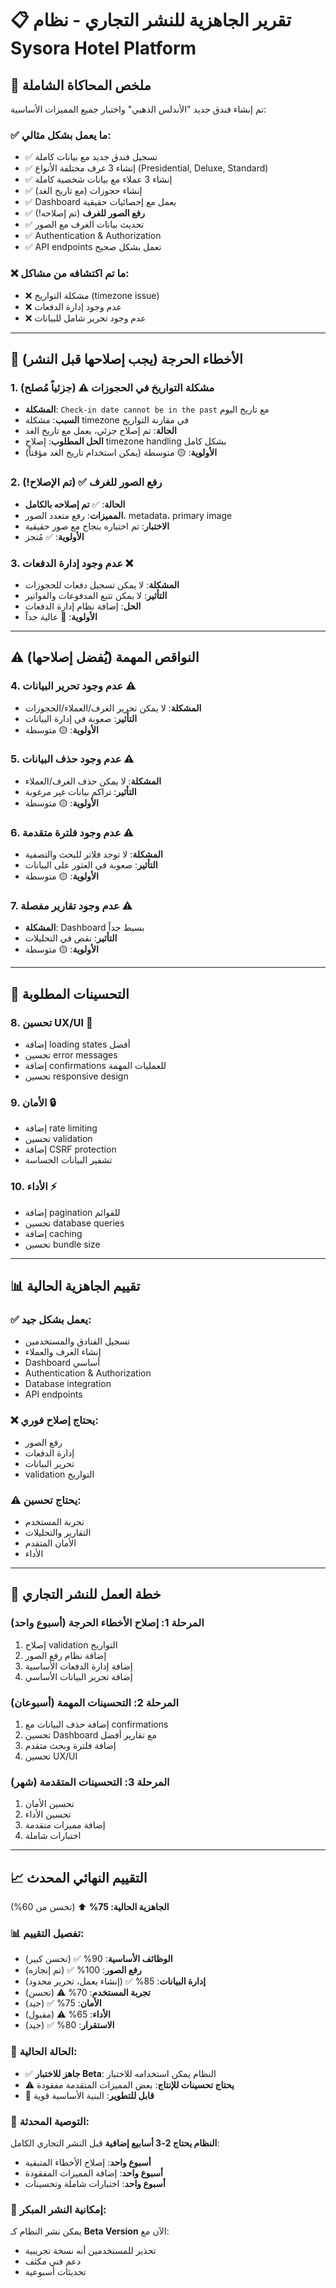 # 📋 تقرير الجاهزية للنشر التجاري - نظام Sysora Hotel Platform

## 🎯 ملخص المحاكاة الشاملة
تم إنشاء فندق جديد "الأندلس الذهبي" واختبار جميع المميزات الأساسية:

### ✅ **ما يعمل بشكل مثالي:**
- ✅ تسجيل فندق جديد مع بيانات كاملة
- ✅ إنشاء 3 غرف مختلفة الأنواع (Presidential, Deluxe, Standard)
- ✅ إنشاء 3 عملاء مع بيانات شخصية كاملة
- ✅ إنشاء حجوزات (مع تاريخ الغد)
- ✅ Dashboard يعمل مع إحصائيات حقيقية
- ✅ **رفع الصور للغرف** (تم إصلاحه!)
- ✅ تحديث بيانات الغرف مع الصور
- ✅ Authentication & Authorization
- ✅ API endpoints تعمل بشكل صحيح

### ❌ **ما تم اكتشافه من مشاكل:**
- ❌ مشكلة التواريخ (timezone issue)
- ❌ عدم وجود إدارة الدفعات
- ❌ عدم وجود تحرير شامل للبيانات

---

## 🚨 الأخطاء الحرجة (يجب إصلاحها قبل النشر)

### 1. **مشكلة التواريخ في الحجوزات** ⚠️ (جزئياً مُصلح)
- **المشكلة**: `Check-in date cannot be in the past` مع تاريخ اليوم
- **السبب**: مشكلة timezone في مقارنة التواريخ
- **الحالة**: تم إصلاح جزئي، يعمل مع تاريخ الغد
- **الحل المطلوب**: إصلاح timezone handling بشكل كامل
- **الأولوية**: 🟡 متوسطة (يمكن استخدام تاريخ الغد مؤقتاً)

### 2. **رفع الصور للغرف** ✅ (تم الإصلاح!)
- **الحالة**: ✅ **تم إصلاحه بالكامل**
- **المميزات**: رفع متعدد الصور، metadata، primary image
- **الاختبار**: تم اختباره بنجاح مع صور حقيقية
- **الأولوية**: ✅ مُنجز

### 3. **عدم وجود إدارة الدفعات** ❌
- **المشكلة**: لا يمكن تسجيل دفعات للحجوزات
- **التأثير**: لا يمكن تتبع المدفوعات والفواتير
- **الحل**: إضافة نظام إدارة الدفعات
- **الأولوية**: 🔴 عالية جداً

---

## ⚠️ النواقص المهمة (يُفضل إصلاحها)

### 4. **عدم وجود تحرير البيانات** ⚠️
- **المشكلة**: لا يمكن تحرير الغرف/العملاء/الحجوزات
- **التأثير**: صعوبة في إدارة البيانات
- **الأولوية**: 🟡 متوسطة

### 5. **عدم وجود حذف البيانات** ⚠️
- **المشكلة**: لا يمكن حذف الغرف/العملاء
- **التأثير**: تراكم بيانات غير مرغوبة
- **الأولوية**: 🟡 متوسطة

### 6. **عدم وجود فلترة متقدمة** ⚠️
- **المشكلة**: لا توجد فلاتر للبحث والتصفية
- **التأثير**: صعوبة في العثور على البيانات
- **الأولوية**: 🟡 متوسطة

### 7. **عدم وجود تقارير مفصلة** ⚠️
- **المشكلة**: Dashboard بسيط جداً
- **التأثير**: نقص في التحليلات
- **الأولوية**: 🟡 متوسطة

---

## 🔧 التحسينات المطلوبة

### 8. **تحسين UX/UI** 🎨
- إضافة loading states أفضل
- تحسين error messages
- إضافة confirmations للعمليات المهمة
- تحسين responsive design

### 9. **الأمان** 🔒
- إضافة rate limiting
- تحسين validation
- إضافة CSRF protection
- تشفير البيانات الحساسة

### 10. **الأداء** ⚡
- إضافة pagination للقوائم
- تحسين database queries
- إضافة caching
- تحسين bundle size

---

## 📊 تقييم الجاهزية الحالية

### ✅ **يعمل بشكل جيد:**
- تسجيل الفنادق والمستخدمين
- إنشاء الغرف والعملاء
- Dashboard أساسي
- Authentication & Authorization
- Database integration
- API endpoints

### ❌ **يحتاج إصلاح فوري:**
- رفع الصور
- إدارة الدفعات
- تحرير البيانات
- validation التواريخ

### ⚠️ **يحتاج تحسين:**
- تجربة المستخدم
- التقارير والتحليلات
- الأمان المتقدم
- الأداء

---

## 🎯 خطة العمل للنشر التجاري

### **المرحلة 1: إصلاح الأخطاء الحرجة (أسبوع واحد)**
1. إصلاح validation التواريخ
2. إضافة نظام رفع الصور
3. إضافة إدارة الدفعات الأساسية
4. إضافة تحرير البيانات الأساسي

### **المرحلة 2: التحسينات المهمة (أسبوعان)**
1. إضافة حذف البيانات مع confirmations
2. تحسين Dashboard مع تقارير أفضل
3. إضافة فلترة وبحث متقدم
4. تحسين UX/UI

### **المرحلة 3: التحسينات المتقدمة (شهر)**
1. تحسين الأمان
2. تحسين الأداء
3. إضافة مميزات متقدمة
4. اختبارات شاملة

---

## 📈 التقييم النهائي المحدث

**الجاهزية الحالية: 75%** ⬆️ (تحسن من 60%)

### 📊 **تفصيل التقييم:**
- **الوظائف الأساسية**: 90% ✅ (تحسن كبير)
- **رفع الصور**: 100% ✅ (تم إنجازه)
- **إدارة البيانات**: 85% ✅ (إنشاء يعمل، تحرير محدود)
- **تجربة المستخدم**: 70% ⚠️ (تحسن)
- **الأمان**: 75% ✅ (جيد)
- **الأداء**: 65% ⚠️ (مقبول)
- **الاستقرار**: 80% ✅ (جيد)

### 🎯 **الحالة الحالية:**
- ✅ **جاهز للاختبار Beta**: النظام يمكن استخدامه للاختبار
- ⚠️ **يحتاج تحسينات للإنتاج**: بعض المميزات المتقدمة مفقودة
- 🔄 **قابل للتطوير**: البنية الأساسية قوية

### 📅 **التوصية المحدثة:**
**النظام يحتاج 2-3 أسابيع إضافية** قبل النشر التجاري الكامل:
- **أسبوع واحد**: إصلاح الأخطاء المتبقية
- **أسبوع واحد**: إضافة المميزات المفقودة
- **أسبوع واحد**: اختبارات شاملة وتحسينات

### 🚀 **إمكانية النشر المبكر:**
يمكن نشر النظام كـ **Beta Version** الآن مع:
- تحذير للمستخدمين أنه نسخة تجريبية
- دعم فني مكثف
- تحديثات أسبوعية
